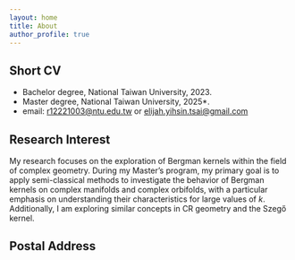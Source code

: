 ```yaml
---
layout: home
title: About
author_profile: true
---
```

## Short CV
- Bachelor degree, National Taiwan University, 2023.
- Master degree, National Taiwan University, 2025*.
- email: [r12221003@ntu.edu.tw](mailto:r12221003@ntu.edu.tw) or [elijah.yihsin.tsai@gmail.com](mailto:elijah.yihsin.tsai@gmail.com)


## Research Interest
My research focuses on the exploration of Bergman kernels within the field of complex geometry. During my Master’s program, my primary goal is to apply semi-classical methods to investigate the behavior of Bergman kernels on complex manifolds and complex orbifolds, with a particular emphasis on understanding their characteristics for large values of $k$. Additionally, I am exploring similar concepts in CR geometry and the Szegő kernel.

## Postal Address


